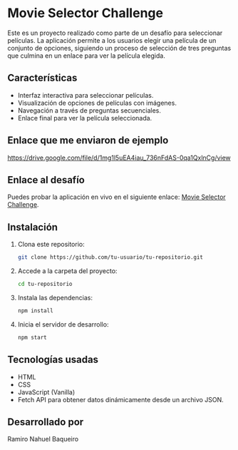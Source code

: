 # Movie Selector Challenge

Este es un proyecto realizado como parte de un desafío para seleccionar películas. La aplicación permite a los usuarios elegir una película de un conjunto de opciones, siguiendo un proceso de selección de tres preguntas que culmina en un enlace para ver la película elegida. 

## Características
- Interfaz interactiva para seleccionar películas.
- Visualización de opciones de películas con imágenes.
- Navegación a través de preguntas secuenciales.
- Enlace final para ver la película seleccionada.

## Enlace que me enviaron de ejemplo
https://drive.google.com/file/d/1mg1l5uEA4iau_736nFdAS-0qa1QxlnCg/view

## Enlace al desafío
Puedes probar la aplicación en vivo en el siguiente enlace: [Movie Selector Challenge](https://challengetororamirobaqueiro.netlify.app/).

## Instalación

1. Clona este repositorio:
    ```bash
    git clone https://github.com/tu-usuario/tu-repositorio.git
    ```

2. Accede a la carpeta del proyecto:
    ```bash
    cd tu-repositorio
    ```

3. Instala las dependencias:
    ```bash
    npm install
    ```

4. Inicia el servidor de desarrollo:
    ```bash
    npm start
    ```

## Tecnologías usadas
- HTML
- CSS
- JavaScript (Vanilla)
- Fetch API para obtener datos dinámicamente desde un archivo JSON.

## Desarrollado por
Ramiro Nahuel Baqueiro
